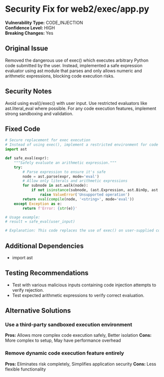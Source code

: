 # Security Fix for web2/exec/app.py

**Vulnerability Type:** CODE_INJECTION  
**Confidence Level:** HIGH  
**Breaking Changes:** Yes

## Original Issue
Removed the dangerous use of exec() which executes arbitrary Python code submitted by the user. Instead, implemented a safe expression evaluator using ast module that parses and only allows numeric and arithmetic expressions, blocking code execution risks.

## Security Notes
Avoid using eval()/exec() with user input. Use restricted evaluators like ast.literal_eval where possible. For any code execution features, implement strong sandboxing and validation.

## Fixed Code
```py
# Secure replacement for exec execution
# Instead of using exec(), implement a restricted environment for code evaluation using ast.literal_eval or similar safe methods.
import ast

def safe_eval(expr):
    """Safely evaluate an arithmetic expression."""
    try:
        # Parse expression to ensure it's safe
        node = ast.parse(expr, mode='eval')
        # Allow only literals and arithmetic expressions
        for subnode in ast.walk(node):
            if not isinstance(subnode, (ast.Expression, ast.BinOp, ast.UnaryOp, ast.Num, ast.operator, ast.unaryop)):
                raise ValueError('Unsupported operation')
        return eval(compile(node, '<string>', mode='eval'))
    except Exception as e:
        return f'Error: {str(e)}'

# Usage example:
# result = safe_eval(user_input)

# Explanation: This code replaces the use of exec() on user-supplied code with a safe evaluation strategy that only supports arithmetic expressions and literals. It blocks arbitrary code execution by inspecting the AST nodes and evaluating only approved node types.
```

## Additional Dependencies
- import ast

## Testing Recommendations
- Test with various malicious inputs containing code injection attempts to verify rejection.
- Test expected arithmetic expressions to verify correct evaluation.

## Alternative Solutions

### Use a third-party sandboxed execution environment
**Pros:** Allows more complex code execution safely, Better isolation
**Cons:** More complex to setup, May have performance overhead

### Remove dynamic code execution feature entirely
**Pros:** Eliminates risk completely, Simplifies application security
**Cons:** Less flexible functionality

